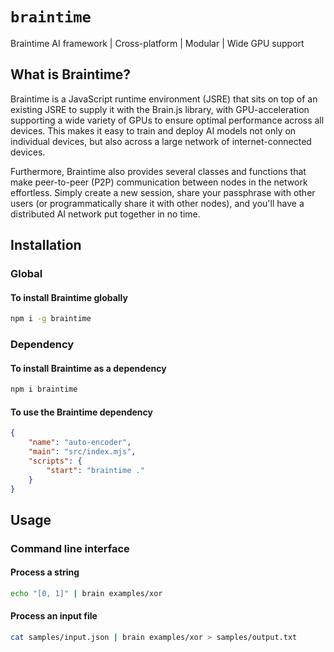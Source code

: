 # `braintime`

Braintime AI framework | Cross-platform | Modular | Wide GPU support

## What is Braintime?

Braintime is a JavaScript runtime environment (JSRE) that sits on top of an
existing JSRE to supply it with the Brain.js library, with GPU-acceleration
supporting a wide variety of GPUs to ensure optimal performance across all
devices.
This makes it easy to train and deploy AI models not only on individual
devices, but also across a large network of internet-connected devices.

Furthermore, Braintime also provides several classes and functions that make
peer-to-peer (P2P) communication between nodes in the network effortless.
Simply create a new session, share your passphrase with other users
(or programmatically share it with other nodes),
and you'll have a distributed AI network put together in no time.

## Installation

### Global

#### To install Braintime globally

```sh
npm i -g braintime
```

### Dependency

#### To install Braintime as a dependency

```sh
npm i braintime
```

#### To use the Braintime dependency

```json
{
    "name": "auto-encoder",
    "main": "src/index.mjs",
    "scripts": {
        "start": "braintime ."
    }
}
```

## Usage

### Command line interface

#### Process a string

```sh
echo "[0, 1]" | brain examples/xor
```

#### Process an input file

```sh
cat samples/input.json | brain examples/xor > samples/output.txt
```
